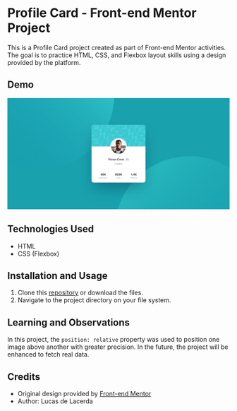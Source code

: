 # Profile Card - Front-end Mentor Project

This is a Profile Card project created as part of Front-end Mentor activities. The goal is to practice HTML, CSS, and Flexbox layout skills using a design provided by the platform.

## Demo

![Project Cover](./desktop-design.jpg)

## Technologies Used

- HTML
- CSS (Flexbox)

## Installation and Usage

1. Clone this [repository](https://github.com/Lucasdelacerda/ProfileCard) or download the files.
2. Navigate to the project directory on your file system.

## Learning and Observations

In this project, the `position: relative` property was used to position one image above another with greater precision. In the future, the project will be enhanced to fetch real data.

## Credits

- Original design provided by [Front-end Mentor](https://www.frontendmentor.io/home)
- Author: Lucas de Lacerda
